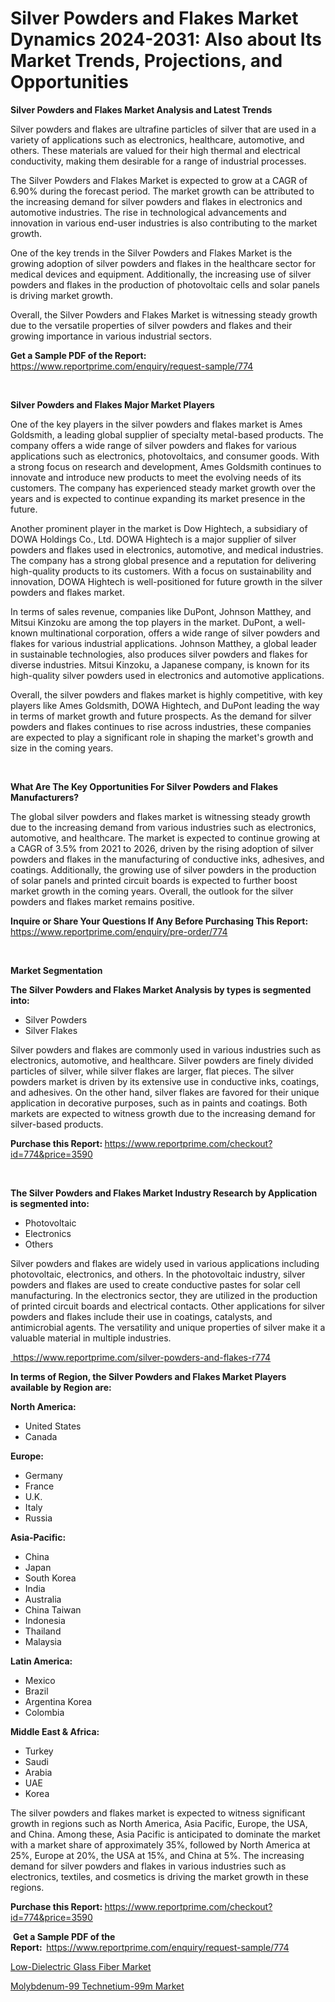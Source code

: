 <p><h1>Silver Powders and Flakes Market Dynamics 2024-2031: Also about Its Market Trends, Projections, and Opportunities</h1></p><p><strong>Silver Powders and Flakes Market Analysis and Latest Trends</strong></p>
<p><p>Silver powders and flakes are ultrafine particles of silver that are used in a variety of applications such as electronics, healthcare, automotive, and others. These materials are valued for their high thermal and electrical conductivity, making them desirable for a range of industrial processes.</p><p>The Silver Powders and Flakes Market is expected to grow at a CAGR of 6.90% during the forecast period. The market growth can be attributed to the increasing demand for silver powders and flakes in electronics and automotive industries. The rise in technological advancements and innovation in various end-user industries is also contributing to the market growth.</p><p>One of the key trends in the Silver Powders and Flakes Market is the growing adoption of silver powders and flakes in the healthcare sector for medical devices and equipment. Additionally, the increasing use of silver powders and flakes in the production of photovoltaic cells and solar panels is driving market growth.</p><p>Overall, the Silver Powders and Flakes Market is witnessing steady growth due to the versatile properties of silver powders and flakes and their growing importance in various industrial sectors.</p></p>
<p><strong>Get a Sample PDF of the Report:&nbsp;</strong> <a href="https://www.reportprime.com/enquiry/request-sample/774">https://www.reportprime.com/enquiry/request-sample/774</a></p>
<p>&nbsp;</p>
<p><strong>Silver Powders and Flakes Major Market Players</strong></p>
<p><p>One of the key players in the silver powders and flakes market is Ames Goldsmith, a leading global supplier of specialty metal-based products. The company offers a wide range of silver powders and flakes for various applications such as electronics, photovoltaics, and consumer goods. With a strong focus on research and development, Ames Goldsmith continues to innovate and introduce new products to meet the evolving needs of its customers. The company has experienced steady market growth over the years and is expected to continue expanding its market presence in the future.</p><p>Another prominent player in the market is Dow Hightech, a subsidiary of DOWA Holdings Co., Ltd. DOWA Hightech is a major supplier of silver powders and flakes used in electronics, automotive, and medical industries. The company has a strong global presence and a reputation for delivering high-quality products to its customers. With a focus on sustainability and innovation, DOWA Hightech is well-positioned for future growth in the silver powders and flakes market.</p><p>In terms of sales revenue, companies like DuPont, Johnson Matthey, and Mitsui Kinzoku are among the top players in the market. DuPont, a well-known multinational corporation, offers a wide range of silver powders and flakes for various industrial applications. Johnson Matthey, a global leader in sustainable technologies, also produces silver powders and flakes for diverse industries. Mitsui Kinzoku, a Japanese company, is known for its high-quality silver powders used in electronics and automotive applications.</p><p>Overall, the silver powders and flakes market is highly competitive, with key players like Ames Goldsmith, DOWA Hightech, and DuPont leading the way in terms of market growth and future prospects. As the demand for silver powders and flakes continues to rise across industries, these companies are expected to play a significant role in shaping the market's growth and size in the coming years.</p></p>
<p>&nbsp;</p>
<p><strong>What Are The Key Opportunities For Silver Powders and Flakes Manufacturers?</strong></p>
<p><p>The global silver powders and flakes market is witnessing steady growth due to the increasing demand from various industries such as electronics, automotive, and healthcare. The market is expected to continue growing at a CAGR of 3.5% from 2021 to 2026, driven by the rising adoption of silver powders and flakes in the manufacturing of conductive inks, adhesives, and coatings. Additionally, the growing use of silver powders in the production of solar panels and printed circuit boards is expected to further boost market growth in the coming years. Overall, the outlook for the silver powders and flakes market remains positive.</p></p>
<p><strong>Inquire or Share Your Questions If Any Before Purchasing This Report:</strong> <a href="https://www.reportprime.com/enquiry/pre-order/774">https://www.reportprime.com/enquiry/pre-order/774</a></p>
<p>&nbsp;</p>
<p><strong>Market Segmentation</strong></p>
<p><strong>The Silver Powders and Flakes Market Analysis by types is segmented into:</strong></p>
<p><ul><li>Silver Powders</li><li>Silver Flakes</li></ul></p>
<p><p>Silver powders and flakes are commonly used in various industries such as electronics, automotive, and healthcare. Silver powders are finely divided particles of silver, while silver flakes are larger, flat pieces. The silver powders market is driven by its extensive use in conductive inks, coatings, and adhesives. On the other hand, silver flakes are favored for their unique application in decorative purposes, such as in paints and coatings. Both markets are expected to witness growth due to the increasing demand for silver-based products.</p></p>
<p><strong>Purchase this Report:&nbsp;</strong><a href="https://www.reportprime.com/checkout?id=774&price=3590">https://www.reportprime.com/checkout?id=774&price=3590</a></p>
<p>&nbsp;</p>
<p><strong>The Silver Powders and Flakes Market Industry Research by Application is segmented into:</strong></p>
<p><ul><li>Photovoltaic</li><li>Electronics</li><li>Others</li></ul></p>
<p><p>Silver powders and flakes are widely used in various applications including photovoltaic, electronics, and others. In the photovoltaic industry, silver powders and flakes are used to create conductive pastes for solar cell manufacturing. In the electronics sector, they are utilized in the production of printed circuit boards and electrical contacts. Other applications for silver powders and flakes include their use in coatings, catalysts, and antimicrobial agents. The versatility and unique properties of silver make it a valuable material in multiple industries.</p></p>
<p><a href="https://www.reportprime.com/silver-powders-and-flakes-r774">&nbsp;https://www.reportprime.com/silver-powders-and-flakes-r774</a></p>
<p><strong>In terms of Region, the Silver Powders and Flakes Market Players available by Region are:</strong></p>
<p>
    <p> <strong> North America: </strong>
        <ul>
            <li>United States</li>
            <li>Canada</li>
        </ul>
        </p> 
    <p> <strong> Europe: </strong>
        <ul>
            <li>Germany</li>
            <li>France</li>
            <li>U.K.</li>
            <li>Italy</li>
            <li>Russia</li>
        </ul>
        </p> 
    <p> <strong> Asia-Pacific: </strong>
        <ul>
            <li>China</li>
            <li>Japan</li>
            <li>South Korea</li>
            <li>India</li>
            <li>Australia</li>
            <li>China Taiwan</li>
            <li>Indonesia</li>
            <li>Thailand</li>
            <li>Malaysia</li>
        </ul>
        </p> 
    <p> <strong> Latin America: </strong>
        <ul>
            <li>Mexico</li>
            <li>Brazil</li>
            <li>Argentina Korea</li>
            <li>Colombia</li>
        </ul>
        </p> 
    <p> <strong> Middle East & Africa: </strong>
        <ul>
            <li>Turkey</li>
            <li>Saudi</li>
            <li>Arabia</li>
            <li>UAE</li>
            <li>Korea</li>
        </ul>
    </p>
    </p>
<p><p>The silver powders and flakes market is expected to witness significant growth in regions such as North America, Asia Pacific, Europe, the USA, and China. Among these, Asia Pacific is anticipated to dominate the market with a market share of approximately 35%, followed by North America at 25%, Europe at 20%, the USA at 15%, and China at 5%. The increasing demand for silver powders and flakes in various industries such as electronics, textiles, and cosmetics is driving the market growth in these regions.</p></p>
<p><strong>Purchase this Report: </strong><a href="https://www.reportprime.com/checkout?id=774&price=3590">https://www.reportprime.com/checkout?id=774&price=3590</a></p>
<p>&nbsp;<strong>Get a Sample PDF of the Report:&nbsp;&nbsp;</strong><a href="https://www.reportprime.com/enquiry/request-sample/774">https://www.reportprime.com/enquiry/request-sample/774</a></p>
<p><strong></strong></p>
<p><p><a href="https://github.com/adriannay56456/Market-Research-Report-List-1/blob/main/low-dielectric-glass-fiber-market.md">Low-Dielectric Glass Fiber Market</a></p><p><a href="https://github.com/cobainhalbaru1/Market-Research-Report-List-1/blob/main/molybdenum-99-technetium-99m-market.md">Molybdenum-99 Technetium-99m Market</a></p></p>